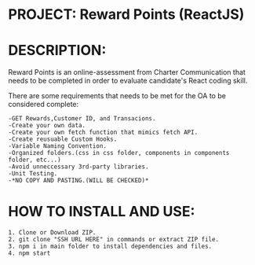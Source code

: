 # PROJECT: Reward Points (ReactJS)

# DESCRIPTION: 

Reward Points is an online-assessment from Charter Communication that needs to be completed in order to evaluate candidate's React coding skill. 

There are some requirements that needs to be met for the OA to be considered complete:
    
    -GET Rewards,Customer ID, and Transacions.
    -Create your own data.
    -Create your own fetch function that mimics fetch API.
    -Create reusuable Custom Hooks.
    -Variable Naming Convention.
    -Organized folders.(css in css folder, components in components folder, etc...)
    -Avoid unneccessary 3rd-party libraries.
    -Unit Testing.
    -*NO COPY AND PASTING.(WILL BE CHECKED)*

# HOW TO INSTALL AND USE:

    1. Clone or Download ZIP.
    2. git clone "SSH URL HERE" in commands or extract ZIP file.
    3. npm i in main folder to install dependencies and files.
    4. npm start 